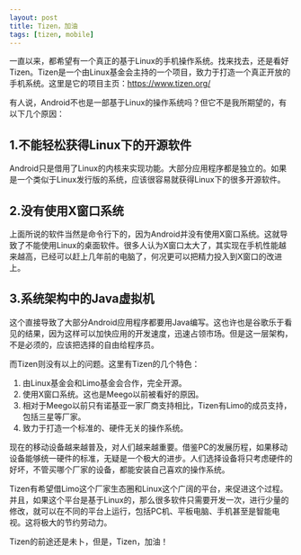 ```yaml
---
layout: post
title: Tizen，加油
tags: [tizen, mobile]
---
```


一直以来，都希望有一个真正的基于Linux的手机操作系统。找来找去，还是看好Tizen。Tizen是一个由Linux基金会主持的一个项目，致力于打造一个真正开放的手机系统。这里是它的项目主页：https://www.tizen.org/

有人说，Android不也是一部基于Linux的操作系统吗？但它不是我所期望的，有以下几个原因：

1.不能轻松获得Linux下的开源软件
-------------

Android只是借用了Linux的内核来实现功能。大部分应用程序都是独立的。如果是一个类似于Linux发行版的系统，应该很容易就获得Linux下的很多开源软件。

2.没有使用X窗口系统
-------------

上面所说的软件当然是命令行下的，因为Android并没有使用X窗口系统。这就导致了不能使用Linux的桌面软件。很多人认为X窗口太大了，其实现在手机性能越来越高，已经可以赶上几年前的电脑了，何况更可以把精力投入到X窗口的改进上。

3.系统架构中的Java虚拟机
-------------

这个直接导致了大部分Android应用程序都要用Java编写。这也许也是谷歌乐于看见的结果，因为这样可以加快应用的开发速度，迅速占领市场。但是这一层架构，不是必须的，应该把选择的自由给程序员。

而Tizen则没有以上的问题。这里有Tizen的几个特色：

1. 由Linux基金会和Limo基金会合作，完全开源。
2. 使用X窗口系统。这也是Meego以前被看好的原因。
3. 相对于Meego以前只有诺基亚一家厂商支持相比，Tizen有Limo的成员支持，包括三星等厂家。
4. 致力于打造一个标准的、硬件无关的操作系统。

现在的移动设备越来越普及，对人们越来越重要。借鉴PC的发展历程，如果移动设备能够统一硬件的标准，无疑是一个极大的进步。人们选择设备将只考虑硬件的好坏，不管买哪个厂家的设备，都能安装自己喜欢的操作系统。

Tizen有希望借Limo这个厂家生态圈和Linux这个广阔的平台，来促进这个过程。并且，如果这个平台是基于Linux的，那么很多软件只需要开发一次，进行少量的修改，就可以在不同的平台上运行，包括PC机、平板电脑、手机甚至是智能电视。这将极大的节约劳动力。

Tizen的前途还是未卜，但是，Tizen，加油！
